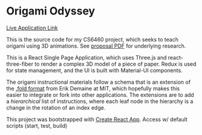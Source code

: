 # Origami Odyssey
[Live Application Link](https://origamiodyssey.herokuapp.com/)

This is the source code for my CS6460 project, which seeks to teach origami using 3D animations.
See [proposal PDF](https://github.com/robbwdoering/origamiodyssey/blob/main/CS6460%20Proposal.pdf) for underlying research.

This is a React Single Page Application, which uses Three.js and react-three-fiber to render a complex 3D model of a piece of paper.
Redux is used for state management, and the UI is built with Material-UI components.

The origami instructional materials follow a schema that is an extension of the [.fold format](http://erikdemaine.org/papers/FOLD_CGW2016/) from Erik Demaine at MIT, which hopefully makes this easier to integrate or fork into other applications. The extensions are to add a _hierarchical_ list of instructions, where each leaf node in the hierarchy is a change in the rotation of an index edge.

This project was bootstrapped with [Create React App](https://github.com/facebook/create-react-app). Access w/ default scripts (start, test, build)

